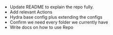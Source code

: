 - Update README to explain the repo fully.
- Add relevant Actions
- Hydra base config plus extending the configs
- Confirm we need every folder we currently have
- Write docs on how to use Repo
